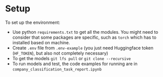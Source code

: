 # Setup

To set up the environment:

- Use python `requirements.txt` to get all the modules. You might need to consider that some packages are specific, such as `torch` which has to installed based on machine.
- Create `.env` file from `.env-example` (you just need Huggingface token (`HF_TOKEN`), but also not completely necessary)
- To get the models `git lfs pull` or `git clone --recursive`
- To run models and test, the code examples for running are in `company_classification_task_report.ipynb`